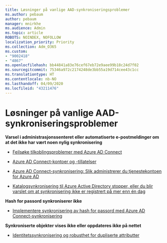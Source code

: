 ```yaml
---
title: Løsninger på vanlige AAD-synkroniseringsproblemer
ms.author: pebaum
author: pebaum
manager: mnirkhe
ms.audience: Admin
ms.topic: article
ROBOTS: NOINDEX, NOFOLLOW
localization_priority: Priority
ms.collection: Adm_O365
ms.custom:
- "9002418"
- "4867"
ms.openlocfilehash: bb44841a83e76cef67eb72e9aee99b18c24d7f02
ms.sourcegitcommit: 75346a972c2174248de3bb55a19d714cee43c1cc
ms.translationtype: HT
ms.contentlocale: nb-NO
ms.lasthandoff: 04/09/2020
ms.locfileid: "43211476"
---
```

# <a name="solutions-to-common-aad-synchronization-problems"></a>Løsninger på vanlige AAD-synkroniseringsproblemer

**Varsel i administrasjonssenteret eller automatiserte e-postmeldinger om at det ikke har vært noen nylig synkronisering**

- [Feilsøke tilkoblingsproblemer med Azure AD Connect](https://docs.microsoft.com/azure/active-directory/hybrid/tshoot-connect-connectivity)

- [Azure AD Connect-kontoer og -tillatelser](https://go.microsoft.com/fwlink/p/?LinkId=820598)

- [Azure AD Connect-synkronisering: Slik administrerer du tjenestekontoen for Azure AD](https://docs.microsoft.com/azure/active-directory/hybrid/how-to-connect-azureadaccount)

- [Katalogsynkronisering til Azure Active Directory stopper, eller du blir varslet om at synkronisering ikke er registrert på mer enn én dag](https://support.microsoft.com/help/2882421/directory-synchronization-to-azure-active-directory-stops-or-you-re-warned-that-sync-hasn-t-registered-in-more-than-a-day)
 
**Hash for passord synkroniserer ikke**

- [Implementere synkronisering av hash for passord med Azure AD Connect-synkronisering](https://docs.microsoft.com/azure/active-directory/hybrid/how-to-connect-password-hash-synchronization)

**Synkroniserte objekter vises ikke eller oppdateres ikke på nettet**

- [Identitetssynkronisering og robusthet for dupliserte attributter](https://docs.microsoft.com/azure/active-directory/hybrid/how-to-connect-syncservice-duplicate-attribute-resiliency)

